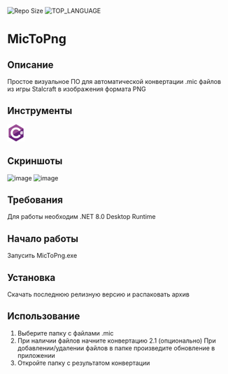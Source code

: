 ![Repo Size](https://img.shields.io/github/languages/code-size/Pikatoise/MicToPng.svg?style=for-the-badge) ![TOP_LANGUAGE](https://img.shields.io/github/languages/top/Pikatoise/MicToPng.svg?style=for-the-badge)
    
# MicToPng
## Описание

Простое визуальное ПО для автоматической конвертации .mic файлов из игры Stalcraft в изображения формата PNG

## Инструменты
<a href="https://docs.microsoft.com/en-us/dotnet/csharp/"><img src="https://raw.githubusercontent.com/devicons/devicon/master/icons/csharp/csharp-original.svg" height="40px" width="40px" /></a>

## Скриншоты
![image](https://github.com/user-attachments/assets/5a3bd824-d361-4487-940a-54cb12110bd3) ![image](https://github.com/user-attachments/assets/a44d8371-2e3b-4b06-bc7a-82671766cb2b)


## Требования

Для работы необходим .NET 8.0 Desktop Runtime

## Начало работы

Запусить MicToPng.exe

## Установка

Скачать последнюю релизную версию и распаковать архив

## Использование

1. Выберите папку с файлами .mic
2. При наличии файлов начните конвертацию
2.1 (опционально) При добавлении/удалении файлов в папке произведите обновление в приложении
3. Откройте папку с результатом конвертации
